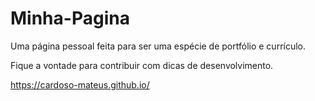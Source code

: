 # Minha-Pagina
Uma página pessoal feita para ser uma espécie de portfólio e currículo.

Fique a vontade para contribuir com dicas de desenvolvimento.

https://cardoso-mateus.github.io/